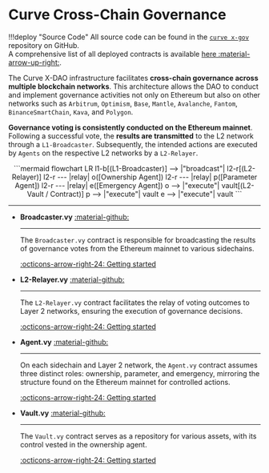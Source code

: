 <h1>Curve Cross-Chain Governance</h1>

!!!deploy "Source Code"
    All source code can be found in the [`curve x-gov`]((../../references/deployed-contracts.md#curve-x-gov)) repository on GitHub.  
    A comprehensive list of all deployed contracts is available [here :material-arrow-up-right:](../../references/deployed-contracts.md#curve-x-gov).

The Curve X-DAO infrastructure facilitates **cross-chain governance across multiple blockchain networks**. This architecture allows the DAO to conduct and implement governance activities not only on Ethereum but also on other networks such as `Arbitrum`, `Optimism`, `Base`, `Mantle`, `Avalanche`, `Fantom`, `BinanceSmartChain`, `Kava`, and `Polygon`. 

**Governance voting is consistently conducted on the Ethereum mainnet**. Following a successful vote, the **results are transmitted** to the L2 network through a `L1-Broadcaster`. Subsequently, the intended actions are executed by `Agents` on the respective L2 networks by a `L2-Relayer`.


<div align="center">
```mermaid
flowchart LR
    l1-b[(L1-Broadcaster)] --> |"broadcast"| l2-r[(L2-Relayer)]
    l2-r --- |relay| o([Ownership Agent])
    l2-r --- |relay| p([Parameter Agent])
    l2-r --- |relay| e([Emergency Agent])
    o --> |"execute"| vault[(L2-Vault / Contract)]
    p --> |"execute"| vault
    e --> |"execute"| vault
```
</div>


---


<div class="grid cards" markdown>

-   __Broadcaster.vy__ [:material-github:](https://github.com/curvefi/curve-xgov/tree/master/contracts)

    ---

    The `Broadcaster.vy` contract is responsible for broadcasting the results of governance votes from the Ethereum mainnet to various sidechains. 

    [:octicons-arrow-right-24: Getting started](./broadcaster.md)

-   __L2-Relayer.vy__ [:material-github:](https://github.com/curvefi/curve-xgov/tree/master/contracts)

    ---

    The `L2-Relayer.vy` contract facilitates the relay of voting outcomes to Layer 2 networks, ensuring the execution of governance decisions.

    [:octicons-arrow-right-24: Getting started](./relayer.md)

-   __Agent.vy__ [:material-github:](https://github.com/curvefi/curve-xgov/blob/master/contracts/Agent.vy)

    ---

    On each sidechain and Layer 2 network, the `Agent.vy` contract assumes three distinct roles: ownership, parameter, and emergency, mirroring the structure found on the Ethereum mainnet for controlled actions.

    [:octicons-arrow-right-24: Getting started](./agents.md)

-   __Vault.vy__ [:material-github:](https://github.com/curvefi/curve-xgov/blob/master/contracts/Vault.vy)

    ---

    The `Vault.vy` contract serves as a repository for various assets, with its control vested in the ownership agent.

    [:octicons-arrow-right-24: Getting started](./vault.md)

</div>
